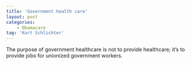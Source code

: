 ```yaml
---
title: 'Government health care'
layout: post
categories:
    - Obamacare
tag: 'Kurt Schlichter'
---
```


The purpose of government healthcare is not to provide healthcare; it’s to provide jobs for unionized government workers.